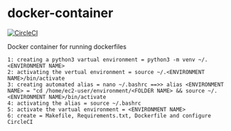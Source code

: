 # docker-container

[![CircleCI](https://dl.circleci.com/status-badge/img/gh/get2bash/docker-container/tree/main.svg?style=svg)](https://dl.circleci.com/status-badge/redirect/gh/get2bash/docker-container/tree/main)

Docker container for running dockerfiles

    1: creating a python3 vartual environment = python3 -m venv ~/.<ENVIRONMENT NAME>
    2: activating the vertual environment = source ~/.<ENVIRONMENT NAME>/bin/activate
    3: creating automated alias = nano ~/.bashrc ==>> alias <ENVIRONMENT NAME> = "cd /home/ec2-user/environment/<FOLDER NAME> && source ~/.<ENVIRONMENT NAME>/bin/activate 
    4: activating the alias = source ~/.bashrc
    5: activate the vartual environment = <ENVIRONMENT NAME>
    6: create = Makefile, Requirements.txt, Dockerfile and configure CircleCI
